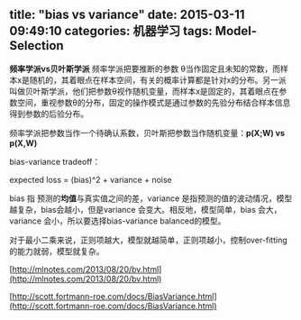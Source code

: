 title: "bias vs variance"
date: 2015-03-11 09:49:10
categories: 机器学习
tags: Model-Selection
---
**频率学派vs贝叶斯学派**
频率学派把要推断的参数 θ当作固定且未知的常数，而样本x是随机的，其着眼点在样本空间，有关的概率计算都是针对x的分布。另一派叫做贝叶斯学派，他们把参数θ视作随机变量，而样本x是固定的，其着眼点在参数空间，重视参数θ的分布，固定的操作模式是通过参数的先验分布结合样本信息得到参数的后验分布。

频率学派把参数当作一个待确认系数，贝叶斯把参数当作随机变量：**p(X;W) vs p(X,W)**

bias-variance tradeoff：

expected loss = (bias)^2 + variance + noise

bias 指 预测的**均值**与真实值之间的差，variance 是指预测的值的波动情况，模型越复杂，bias会越小，但是variance 会变大。相反地，模型简单，bias 会大，variance 会小，所以要选择bias-variance balanced的模型。

对于最小二乘来说，正则项越大，模型就越简单，正则项越小，控制over-fitting的能力就弱，模型就复杂。

[http://mlnotes.com/2013/08/20/bv.html](http://mlnotes.com/2013/08/20/bv.html)

[http://scott.fortmann-roe.com/docs/BiasVariance.html](http://scott.fortmann-roe.com/docs/BiasVariance.html)